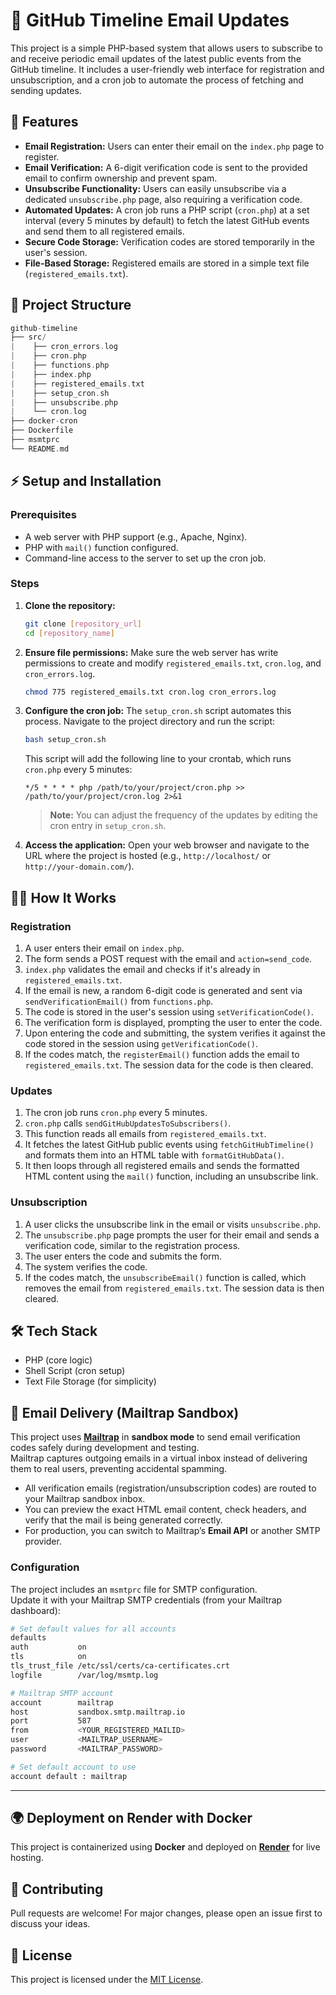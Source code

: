 # 📌 GitHub Timeline Email Updates

This project is a simple PHP-based system that allows users to subscribe to and receive periodic email updates of the latest public events from the GitHub timeline. It includes a user-friendly web interface for registration and unsubscription, and a cron job to automate the process of fetching and sending updates.

## 🚀 Features

* **Email Registration:** Users can enter their email on the `index.php` page to register.
* **Email Verification:** A 6-digit verification code is sent to the provided email to confirm ownership and prevent spam.
* **Unsubscribe Functionality:** Users can easily unsubscribe via a dedicated `unsubscribe.php` page, also requiring a verification code.
* **Automated Updates:** A cron job runs a PHP script (`cron.php`) at a set interval (every 5 minutes by default) to fetch the latest GitHub events and send them to all registered emails.
* **Secure Code Storage:** Verification codes are stored temporarily in the user's session.
* **File-Based Storage:** Registered emails are stored in a simple text file (`registered_emails.txt`).

## 📂 Project Structure

```kotlin
github-timeline
├── src/
|    ├── cron_errors.log
|    ├── cron.php
|    ├── functions.php
|    ├── index.php
|    ├── registered_emails.txt
|    ├── setup_cron.sh
|    ├── unsubscribe.php
|    └── cron.log
├── docker-cron
├── Dockerfile
├── msmtprc
└── README.md
```

## ⚡ Setup and Installation

### Prerequisites

* A web server with PHP support (e.g., Apache, Nginx).
* PHP with `mail()` function configured.
* Command-line access to the server to set up the cron job.

### Steps

1.  **Clone the repository:**
    ```bash
    git clone [repository_url]
    cd [repository_name]
    ```

2.  **Ensure file permissions:**
    Make sure the web server has write permissions to create and modify `registered_emails.txt`, `cron.log`, and `cron_errors.log`.

    ```bash
    chmod 775 registered_emails.txt cron.log cron_errors.log
    ```

3.  **Configure the cron job:**
    The `setup_cron.sh` script automates this process. Navigate to the project directory and run the script:

    ```bash
    bash setup_cron.sh
    ```
    This script will add the following line to your crontab, which runs `cron.php` every 5 minutes:
    ```
    */5 * * * * php /path/to/your/project/cron.php >> /path/to/your/project/cron.log 2>&1
    ```

    > **Note:** You can adjust the frequency of the updates by editing the cron entry in `setup_cron.sh`.

4.  **Access the application:**
    Open your web browser and navigate to the URL where the project is hosted (e.g., `http://localhost/` or `http://your-domain.com/`).

## 👨‍💻 How It Works

### Registration

1.  A user enters their email on `index.php`.
2.  The form sends a POST request with the email and `action=send_code`.
3.  `index.php` validates the email and checks if it's already in `registered_emails.txt`.
4.  If the email is new, a random 6-digit code is generated and sent via `sendVerificationEmail()` from `functions.php`.
5.  The code is stored in the user's session using `setVerificationCode()`.
6.  The verification form is displayed, prompting the user to enter the code.
7.  Upon entering the code and submitting, the system verifies it against the code stored in the session using `getVerificationCode()`.
8.  If the codes match, the `registerEmail()` function adds the email to `registered_emails.txt`. The session data for the code is then cleared.

### Updates

1.  The cron job runs `cron.php` every 5 minutes.
2.  `cron.php` calls `sendGitHubUpdatesToSubscribers()`.
3.  This function reads all emails from `registered_emails.txt`.
4.  It fetches the latest GitHub public events using `fetchGitHubTimeline()` and formats them into an HTML table with `formatGitHubData()`.
5.  It then loops through all registered emails and sends the formatted HTML content using the `mail()` function, including an unsubscribe link.

### Unsubscription

1.  A user clicks the unsubscribe link in the email or visits `unsubscribe.php`.
2.  The `unsubscribe.php` page prompts the user for their email and sends a verification code, similar to the registration process.
3.  The user enters the code and submits the form.
4.  The system verifies the code.
5.  If the codes match, the `unsubscribeEmail()` function is called, which removes the email from `registered_emails.txt`. The session data is then cleared.

## 🛠 Tech Stack

* PHP (core logic)
* Shell Script (cron setup)
* Text File Storage (for simplicity)

## 📧 Email Delivery (Mailtrap Sandbox)

This project uses **[Mailtrap](https://mailtrap.io/)** in **sandbox mode** to send email verification codes safely during development and testing.  
Mailtrap captures outgoing emails in a virtual inbox instead of delivering them to real users, preventing accidental spamming.  

- All verification emails (registration/unsubscription codes) are routed to your Mailtrap sandbox inbox.  
- You can preview the exact HTML email content, check headers, and verify that the mail is being generated correctly.  
- For production, you can switch to Mailtrap’s **Email API** or another SMTP provider.  

### Configuration
The project includes an `msmtprc` file for SMTP configuration.  
Update it with your Mailtrap SMTP credentials (from your Mailtrap dashboard):

```bash
# Set default values for all accounts
defaults
auth           on
tls            on
tls_trust_file /etc/ssl/certs/ca-certificates.crt
logfile        /var/log/msmtp.log

# Mailtrap SMTP account
account        mailtrap
host           sandbox.smtp.mailtrap.io
port           587
from           <YOUR_REGISTERED_MAILID>
user           <MAILTRAP_USERNAME>
password       <MAILTRAP_PASSWORD>

# Set default account to use
account default : mailtrap

```


---

## 🌍 Deployment on Render with Docker

This project is containerized using **Docker** and deployed on **[Render](https://render.com/)** for live hosting.

## 🤝 Contributing

Pull requests are welcome! For major changes, please open an issue first to discuss your ideas.

## 📜 License

This project is licensed under the [MIT License](/LICENSE).
